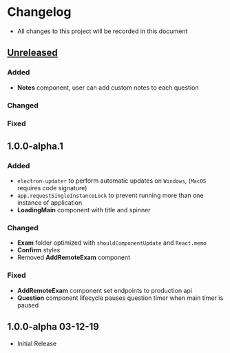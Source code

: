 # Changelog

- All changes to this project will be recorded in this document

## [Unreleased]

### Added

- **Notes** component, user can add custom notes to each question

### Changed

### Fixed

## 1.0.0-alpha.1

### Added

- `electron-updater` to perform automatic updates on `Windows`, (`MacOS` requires code signature)
- `app.requestSingleInstanceLock` to prevent running more than one instance of application
- **LoadingMain** component with title and spinner

### Changed

- **Exam** folder optimized with `shouldComponentUpdate` and `React.memo`
- **Confirm** styles
- Removed **AddRemoteExam** component

### Fixed

- **AddRemoteExam** component set endpoints to production api
- **Question** component lifecycle pauses question timer when main timer is paused

## 1.0.0-alpha 03-12-19

- Initial Release

[unreleased]: https://github.com/exam-simulator/simulator/compare/v1.0.0-alpha.1...HEAD
[1.0.0-alpha.1]: https://github.com/exam-simulator/simulator/compare/v1.0.0-alpha...v1.0.0-alpha.1
[1.0.0-alpha]: https://github.com/exam-simulator/simulator/tag/v1.0.0-alpha

